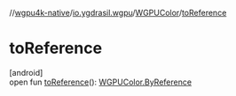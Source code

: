 //[wgpu4k-native](../../../index.md)/[io.ygdrasil.wgpu](../index.md)/[WGPUColor](index.md)/[toReference](to-reference.md)

# toReference

[android]\
open fun [toReference](to-reference.md)(): [WGPUColor.ByReference](../../io.ygdrasil.wgpu.android/-w-g-p-u-color/-by-reference/index.md)